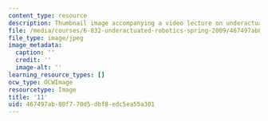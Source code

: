 ```yaml
---
content_type: resource
description: Thumbnail image accompanying a video lecture on underactuated robotics.
file: /media/courses/6-832-underactuated-robotics-spring-2009/467497ab80f770d5dbf8edc5ea55a301_11.jpg
file_type: image/jpeg
image_metadata:
  caption: ''
  credit: ''
  image-alt: ''
learning_resource_types: []
ocw_type: OCWImage
resourcetype: Image
title: '11'
uid: 467497ab-80f7-70d5-dbf8-edc5ea55a301
---
```

